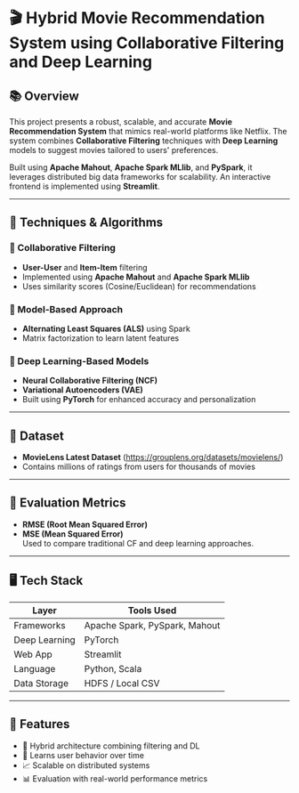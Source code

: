 # 🎬 Hybrid Movie Recommendation System using Collaborative Filtering and Deep Learning

## 📚 Overview

This project presents a robust, scalable, and accurate **Movie Recommendation System** that mimics real-world platforms like Netflix. The system combines **Collaborative Filtering** techniques with **Deep Learning** models to suggest movies tailored to users' preferences.

Built using **Apache Mahout**, **Apache Spark MLlib**, and **PySpark**, it leverages distributed big data frameworks for scalability. An interactive frontend is implemented using **Streamlit**.

---

## 🧠 Techniques & Algorithms

### 🔹 Collaborative Filtering
- **User-User** and **Item-Item** filtering
- Implemented using **Apache Mahout** and **Apache Spark MLlib**
- Uses similarity scores (Cosine/Euclidean) for recommendations

### 🔹 Model-Based Approach
- **Alternating Least Squares (ALS)** using Spark
- Matrix factorization to learn latent features

### 🔹 Deep Learning-Based Models
- **Neural Collaborative Filtering (NCF)**
- **Variational Autoencoders (VAE)**
- Built using **PyTorch** for enhanced accuracy and personalization

---

## 💾 Dataset

- **MovieLens Latest Dataset** (https://grouplens.org/datasets/movielens/)
- Contains millions of ratings from users for thousands of movies

---

## 🧪 Evaluation Metrics

- **RMSE (Root Mean Squared Error)**
- **MSE (Mean Squared Error)**  
Used to compare traditional CF and deep learning approaches.

---

## 🖥️ Tech Stack

| Layer        | Tools Used                            |
|--------------|----------------------------------------|
| Frameworks   | Apache Spark, PySpark, Mahout          |
| Deep Learning| PyTorch                                |
| Web App      | Streamlit                              |
| Language     | Python, Scala                          |
| Data Storage | HDFS / Local CSV                       |

---

## 🚀 Features

- 🔄 Hybrid architecture combining filtering and DL
- 🧠 Learns user behavior over time
- 📈 Scalable on distributed systems
- 📊 Evaluation with real-world performance metrics
